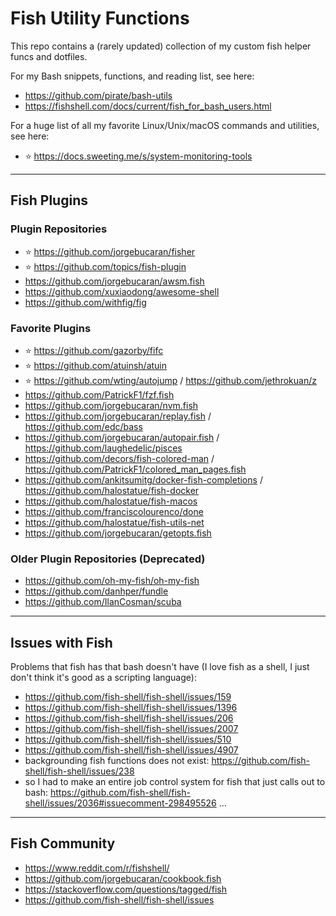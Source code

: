 # Fish Utility Functions

This repo contains a (rarely updated) collection of my custom fish helper funcs and dotfiles.

For my Bash snippets, functions, and reading list, see here:  
- https://github.com/pirate/bash-utils
- https://fishshell.com/docs/current/fish_for_bash_users.html

For a huge list of all my favorite Linux/Unix/macOS commands and utilities, see here:  
- ⭐️ https://docs.sweeting.me/s/system-monitoring-tools

---

## Fish Plugins

### Plugin Repositories

- ⭐️ https://github.com/jorgebucaran/fisher
- ⭐️ https://github.com/topics/fish-plugin
- https://github.com/jorgebucaran/awsm.fish
- https://github.com/xuxiaodong/awesome-shell
- https://github.com/withfig/fig

### Favorite Plugins

- ⭐️ https://github.com/gazorby/fifc
- ⭐️ https://github.com/atuinsh/atuin
- ⭐️ https://github.com/wting/autojump / https://github.com/jethrokuan/z
- https://github.com/PatrickF1/fzf.fish
- https://github.com/jorgebucaran/nvm.fish
- https://github.com/jorgebucaran/replay.fish / https://github.com/edc/bass
- https://github.com/jorgebucaran/autopair.fish / https://github.com/laughedelic/pisces
- https://github.com/decors/fish-colored-man / https://github.com/PatrickF1/colored_man_pages.fish
- https://github.com/ankitsumitg/docker-fish-completions / https://github.com/halostatue/fish-docker
- https://github.com/halostatue/fish-macos
- https://github.com/franciscolourenco/done
- https://github.com/halostatue/fish-utils-net
- https://github.com/jorgebucaran/getopts.fish

### Older Plugin Repositories (Deprecated)

- https://github.com/oh-my-fish/oh-my-fish
- https://github.com/danhper/fundle
- https://github.com/IlanCosman/scuba

---

## Issues with Fish

Problems that fish has that bash doesn't have (I love fish as a shell, I just don't think it's good as a scripting language):

- https://github.com/fish-shell/fish-shell/issues/159
- https://github.com/fish-shell/fish-shell/issues/1396
- https://github.com/fish-shell/fish-shell/issues/206
- https://github.com/fish-shell/fish-shell/issues/2007
- https://github.com/fish-shell/fish-shell/issues/510
- https://github.com/fish-shell/fish-shell/issues/4907
- backgrounding fish functions does not exist: https://github.com/fish-shell/fish-shell/issues/238
- so I had to make an entire job control system for fish that just calls out to bash: https://github.com/fish-shell/fish-shell/issues/2036#issuecomment-298495526 …

---

## Fish Community

- https://www.reddit.com/r/fishshell/
- https://github.com/jorgebucaran/cookbook.fish
- https://stackoverflow.com/questions/tagged/fish
- https://github.com/fish-shell/fish-shell/issues
